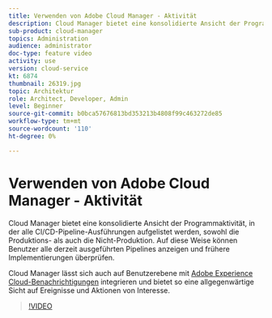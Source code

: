 ```yaml
---
title: Verwenden von Adobe Cloud Manager - Aktivität
description: Cloud Manager bietet eine konsolidierte Ansicht der Programmaktivität, in der alle CI/CD-Pipeline-Ausführungen aufgelistet werden, sowohl die Produktions- als auch die Nicht-Produktion. Auf diese Weise können Benutzer alle derzeit ausgeführten Pipelines anzeigen und frühere Implementierungen überprüfen.
sub-product: cloud-manager
topics: Administration
audience: administrator
doc-type: feature video
activity: use
version: cloud-service
kt: 6874
thumbnail: 26319.jpg
topic: Architektur
role: Architect, Developer, Admin
level: Beginner
source-git-commit: b0bca57676813bd353213b4808f99c463272de85
workflow-type: tm+mt
source-wordcount: '110'
ht-degree: 0%

---
```



# Verwenden von Adobe Cloud Manager - Aktivität

Cloud Manager bietet eine konsolidierte Ansicht der Programmaktivität, in der alle CI/CD-Pipeline-Ausführungen aufgelistet werden, sowohl die Produktions- als auch die Nicht-Produktion. Auf diese Weise können Benutzer alle derzeit ausgeführten Pipelines anzeigen und frühere Implementierungen überprüfen.

Cloud Manager lässt sich auch auf Benutzerebene mit [Adobe Experience Cloud-Benachrichtigungen](https://experienceleague.adobe.com/docs/experience-manager-cloud-manager/using/how-to-use/notifications.html) integrieren und bietet so eine allgegenwärtige Sicht auf Ereignisse und Aktionen von Interesse.

>[!VIDEO](https://video.tv.adobe.com/v/26319/?quality=12&learn=on)
